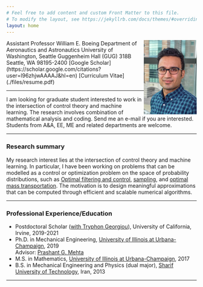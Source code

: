 ```yaml
---
# Feel free to add content and custom Front Matter to this file.
# To modify the layout, see https://jekyllrb.com/docs/themes/#overriding-theme-defaults
layout: home
---
```

<img style="float: right;"  src="./images/Amir.jpg" width="140"/>
Assistant Professor  
William E. Boeing Department of Aeronautics and Astronautics               
University of Washington, Seattle         
Guggenheim Hall (GUG) 318B        
Seattle, WA  98195-2400        
<amirtag@uw.edu>  
[Google Scholar](https://scholar.google.com/citations?user=l96zhjwAAAAJ&hl=en)  
[Curriculum Vitae](./files/resume.pdf)
<br />

---     
I am looking for graduate student interested to work in the intersection of control theory and machine learning. The research involves combination of mathematical analysis and coding. Send me an e-mail if you are interested. Students from A&A, EE, ME and related departments are welcome.  

---
### Research summary
My research interest lies at the intersection of control theory and machine learning. In particular, I have been working on problems that can be modelled as a control or optimization problem on the space of probability distributions, such as [Optimal filtering and control](./research/#FPF), [sampling](./research/#SM), and [optimal mass transportation](./research/#OT). The motivation is to design meaningful approximations that can be computed through efficient and scalable numerical algorithms. 

---
### Professional Experience/Education
- Postdoctoral Scholar ([with Tryphon Georgiou](http://georgiou.eng.uci.edu/index.html)), University of California, Irvine, 2019-2021       
- Ph.D. in Mechanical Engineering, [University of Illinois at Urbana-Champaign](https://illinois.edu/), 2019    
Advisor: [Prashant G. Mehta](http://mehta.mechse.illinois.edu/)
- M.S. in Mathematics, [University of Illinois at Urbana-Champaign](https://illinois.edu/), 2017
- B.S. in  Mechanical Engineering and Physics (dual major), [Sharif University of Technology](http://www.sharif.ir/web/en/), Iran, 2013  

---
